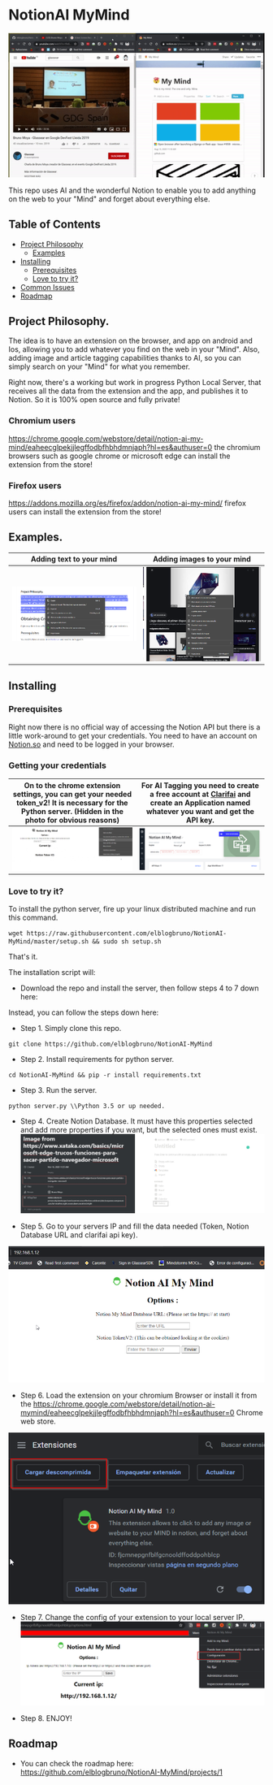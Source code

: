 # NotionAI MyMind
![Alt Text](doc/header_gif.gif)

This repo uses AI and the wonderful Notion to enable you to add anything on the web to your "Mind" and forget about everything else.

## Table of Contents
- [Project Philosophy](#project-philosophy)
    - [Examples](#examples)
- [Installing](#installing)
    - [Prerequisites](#prerequisites)
    - [Love to try it?](#love-to-try-it)
- [Common Issues](#common-issues)
- [Roadmap](#roadmap)

## Project Philosophy.

The idea is to have an extension on the browser, and app on android and Ios, allowing you to add whatever you find on the web in your "Mind".
Also, adding image and article tagging capabilities thanks to AI, so you can simply search on your "Mind" for what you remember.

Right now, there's a working but work in progress Python Local Server, that receives all the data from the extension and the app, and publishes it to Notion. So it is 100% open source and fully private!

### Chromium users
https://chrome.google.com/webstore/detail/notion-ai-my-mind/eaheecglpekjjlegffodbfhbhdmnjaph?hl=es&authuser=0 the chromium browsers such as google chrome or microsoft edge can install the extension from the store!
### Firefox users
https://addons.mozilla.org/es/firefox/addon/notion-ai-my-mind/ firefox users can install the extension from the store!

## Examples.

Adding text to your mind         |  Adding images to your mind
:-------------------------:|:-------------------------:
![](doc/example_adding_from_context.png)  |  ![](doc/example_adding_from_context_image.png)


## Installing

### Prerequisites

Right now there is no official way of accessing the Notion API but there is a little work-around to get your credentials.
You need to have an account on [Notion.so](https://notion.so/) and need to be logged in your browser.

### Getting your credentials

On to the chrome extension settings, you can get your needed token_v2! It is necessary for the Python server. (Hidden in the photo for obvious reasons)         |  For AI Tagging you need to create a free account at [Clarifai](https://www.clarifai.com/) and create an Application named whatever you want and get the API key.
:-------------------------:|:-------------------------:
![](/doc/getting_cookie.png)  |  ![](/doc/clarifai.png)


### Love to try it?

To install the python server, fire up your linux distributed machine and run this command.
```
wget https://raw.githubusercontent.com/elblogbruno/NotionAI-MyMind/master/setup.sh && sudo sh setup.sh
```
That's it.

The installation script will:
- Download the repo and install the server, then follow steps 4 to 7 down here:

Instead, you can follow the steps down here:

- Step 1. Simply clone this repo.
```
git clone https://github.com/elblogbruno/NotionAI-MyMind
```
- Step 2. Install requirements for python server.
```
cd NotionAI-MyMind && pip -r install requirements.txt
```
- Step 3. Run the server.
```
python server.py \\Python 3.5 or up needed.
```
- Step 4. Create Notion Database.
It must have this properties selected and add more properties if you want, but the selected ones must exist. 
![Notion Screen](/doc/notion-database-howto.jpg)

- Step 5. Go to your servers IP and fill the data needed (Token, Notion Database URL and clarifai api key).

![Options Screen](/doc/options_python.png)

- Step 6. Load the extension on your chromium Browser or install it from the https://chrome.google.com/webstore/detail/notion-ai-mymind/eaheecglpekjjlegffodbfhbhdmnjaph?hl=es&authuser=0 Chrome web store.

![Extension Screen](/doc/extension_howto.png)

- Step 7. Change the config of your extension to your local server IP.
![Settings Screen](/doc/settings_howto.png)

- Step 8. ENJOY!

## Roadmap
- You can check the roadmap here: https://github.com/elblogbruno/NotionAI-MyMind/projects/1
